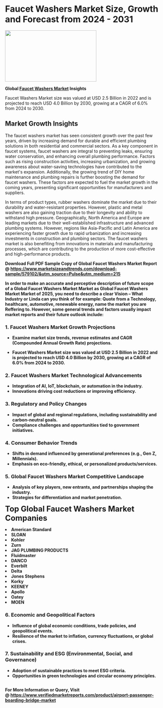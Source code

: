 <H1>Faucet Washers Market Size, Growth and Forecast from 2024 - 2031</H1><img class="aligncenter size-medium wp-image-584254" src="https://thirdeyenews.in/wp-content/uploads/2024/09/Global-Market-Research-300x168.jpeg" alt="" width="300" height="168" /><p><strong>Global&nbsp;<a href="https://www.marketsizeandtrends.com/download-sample/579102/&amp;utm_source=Pulse&amp;utm_medium=215">Faucet Washers Market</a> Insights</strong></p><p>Faucet Washers Market size was valued at USD 2.5 Billion in 2022 and is projected to reach USD 4.0 Billion by 2030, growing at a CAGR of 6.0% from 2024 to 2030.</p><p><h2>Market Growth Insights</h2> <p>The faucet washers market has seen consistent growth over the past few years, driven by increasing demand for durable and efficient plumbing solutions in both residential and commercial sectors. As a key component in faucet systems, faucet washers are integral to preventing leaks, ensuring water conservation, and enhancing overall plumbing performance. Factors such as rising construction activities, increasing urbanization, and growing awareness about water-saving technologies have contributed to the market's expansion. Additionally, the growing trend of DIY home maintenance and plumbing repairs is further boosting the demand for faucet washers. These factors are expected to fuel the market growth in the coming years, presenting significant opportunities for manufacturers and suppliers.</p> <p><strong></strong></p> <p>In terms of product types, rubber washers dominate the market due to their durability and water-resistant properties. However, plastic and metal washers are also gaining traction due to their longevity and ability to withstand high pressure. Geographically, North America and Europe are leading markets due to their well-established infrastructure and advanced plumbing systems. However, regions like Asia-Pacific and Latin America are experiencing faster growth due to rapid urbanization and increasing investments in construction and plumbing sectors. The faucet washers market is also benefiting from innovations in materials and manufacturing processes, which are contributing to the production of more cost-effective and high-performance products.</p> <p><strong></p><p><span class=""><strong>Download Full PDF Sample Copy of Global Faucet Washers Market Report</strong> @ <a href="https://www.marketsizeandtrends.com/download-sample/579102/&amp;utm_source=Pulse&amp;utm_medium=215" target="_blank">https://www.marketsizeandtrends.com/download-sample/579102/&amp;utm_source=Pulse&amp;utm_medium=215</a></span></p><p>In order to make an accurate and perceptive description of future scope of a Global&nbsp;Faucet Washers Market Market as Global&nbsp;Faucet Washers Market Market of 2025, you need to describe a clear Vision &ndash; What Industry or Linda can you think of for example: Quote from a Technology, healthcare, automotive, renewable energy, name the market you are Reffering to. However, some general trends and factors usually impact market reports and their future outlook include:</p><h3>1.&nbsp;<strong>Faucet Washers Market Growth Projections</strong></h3><ul><li>Examine market size trends, revenue estimates and CAGR (Compounded Annual Growth Rate) projections.</li><li><p>Faucet Washers Market size was valued at USD 2.5 Billion in 2022 and is projected to reach USD 4.0 Billion by 2030, growing at a CAGR of 6.0% from 2024 to 2030.</p></li></ul><h3>2.&nbsp;<strong>Faucet Washers Market Technological Advancements</strong></h3><ul><li>Integration of AI, IoT, blockchain, or automation in the industry.</li><li>Innovations driving cost reductions or improving efficiency.</li></ul><h3>3.&nbsp;<strong>Regulatory and Policy Changes</strong></h3><ul><li>Impact of global and regional regulations, including sustainability and carbon-neutral goals.</li><li>Compliance challenges and opportunities tied to government initiatives.</li></ul><h3>4.&nbsp;<strong>Consumer Behavior Trends</strong></h3><ul><li>Shifts in demand influenced by generational preferences (e.g., Gen Z, Millennials).</li><li>Emphasis on eco-friendly, ethical, or personalized products/services.</li></ul><h3>5.&nbsp;<strong>Global Faucet Washers Market Competitive Landscape</strong></h3><ul><li>Analysis of key players, new entrants, and partnerships shaping the industry.</li><li>Strategies for differentiation and market penetration.</li></ul><p data-pm-slice="1 1 []"><span style="color: inherit; font-family: inherit; font-size: 25px;">Top Global Faucet Washers Market Companies</span></p><div class="" data-test-id=""><p><li>American Standard</li><li> SLOAN</li><li> Kohler</li><li> Zurn</li><li> JAG PLUMBING PRODUCTS</li><li> Fluidmaster</li><li> DANCO</li><li> Everbilt</li><li> Delta</li><li> Jones Stephens</li><li> Korky</li><li> KEENEY</li><li> Apollo</li><li> Oatey</li><li> MOEN</li></p></div><h3>6.&nbsp;<strong>Economic and Geopolitical Factors</strong></h3><ul><li>Influence of global economic conditions, trade policies, and geopolitical events.</li><li>Resilience of the market to inflation, currency fluctuations, or global crises.</li></ul><h3>7.&nbsp;<strong>Sustainability and ESG (Environmental, Social, and Governance)</strong></h3><ul><li>Adoption of sustainable practices to meet ESG criteria.</li><li>Opportunities in green technologies and circular economy principles.</li></ul><h2><strong style="font-size: 14px;">For More Information or Query, Visit @&nbsp;</strong><a style="background-color: #ffffff; font-size: 14px;" href="https://www.marketsizeandtrends.com/report/faucet-washers-market/" target="_blank">https://www.verifiedmarketreports.com/product/airport-passenger-boarding-bridge-market</a></h2>

